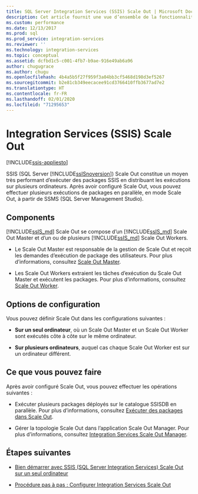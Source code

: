 ```yaml
---
title: SQL Server Integration Services (SSIS) Scale Out | Microsoft Docs
description: Cet article fournit une vue d’ensemble de la fonctionnalité SQL Server Integration Services (SSIS) Scale Out, qui permet une exécution à hautes performances de packages SSIS.
ms.custom: performance
ms.date: 12/13/2017
ms.prod: sql
ms.prod_service: integration-services
ms.reviewer: ''
ms.technology: integration-services
ms.topic: conceptual
ms.assetid: dcfbd1c5-c001-4fb7-b9ae-916e49ab6a96
author: chugugrace
ms.author: chugu
ms.openlocfilehash: 4b4a5b5f27f959f3a04bb3cf5468d198d3ef5267
ms.sourcegitcommit: b2e81cb349eecacee91cd3766410ffb3677ad7e2
ms.translationtype: HT
ms.contentlocale: fr-FR
ms.lasthandoff: 02/01/2020
ms.locfileid: "71295653"
---
```

# <a name="integration-services-ssis-scale-out"></a>Integration Services (SSIS) Scale Out

[!INCLUDE[ssis-appliesto](../../includes/ssis-appliesto-ssvrpluslinux-asdb-asdw-xxx.md)]


SSIS (SQL Server [!INCLUDE[ssISnoversion](../../includes/ssisnoversion-md.md)]) Scale Out constitue un moyen très performant d’exécuter des packages SSIS en distribuant les exécutions sur plusieurs ordinateurs. Après avoir configuré Scale Out, vous pouvez effectuer plusieurs exécutions de packages en parallèle, en mode Scale Out, à partir de SSMS (SQL Server Management Studio).

## <a name="components"></a>Components
[!INCLUDE[ssIS_md](../../includes/ssis-md.md)] Scale Out se compose d’un [!INCLUDE[ssIS_md](../../includes/ssis-md.md)] Scale Out Master et d’un ou de plusieurs [!INCLUDE[ssIS_md](../../includes/ssis-md.md)] Scale Out Workers.

-   Le Scale Out Master est responsable de la gestion de Scale Out et reçoit les demandes d’exécution de package des utilisateurs. Pour plus d’informations, consultez [Scale Out Master](integration-services-ssis-scale-out-master.md).

-   Les Scale Out Workers extraient les tâches d’exécution du Scale Out Master et exécutent les packages. Pour plus d’informations, consultez [Scale Out Worker](integration-services-ssis-scale-out-worker.md).

## <a name="configuration-options"></a>Options de configuration
Vous pouvez définir Scale Out dans les configurations suivantes :

-   **Sur un seul ordinateur**, où un Scale Out Master et un Scale Out Worker sont exécutés côte à côte sur le même ordinateur.

-   **Sur plusieurs ordinateurs**, auquel cas chaque Scale Out Worker est sur un ordinateur différent.

## <a name="what-you-can-do"></a>Ce que vous pouvez faire
Après avoir configuré Scale Out, vous pouvez effectuer les opérations suivantes :

-   Exécuter plusieurs packages déployés sur le catalogue SSISDB en parallèle. Pour plus d’informations, consultez [Exécuter des packages dans Scale Out](run-packages-in-integration-services-ssis-scale-out.md).

-   Gérer la topologie Scale Out dans l’application Scale Out Manager. Pour plus d’informations, consultez [Integration Services Scale Out Manager](integration-services-ssis-scale-out-manager.md).

## <a name="next-steps"></a>Étapes suivantes
-   [Bien démarrer avec SSIS (SQL Server Integration Services) Scale Out sur un seul ordinateur](get-started-with-ssis-scale-out-onebox.md)

-   [Procédure pas à pas : Configurer Integration Services Scale Out](walkthrough-set-up-integration-services-scale-out.md)
